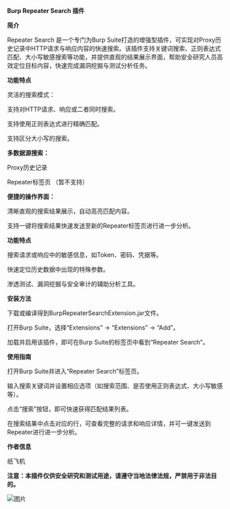 **Burp Repeater Search 插件**

**简介**

Repeater Search 是一个专门为Burp Suite打造的增强型插件，可实现对Proxy历史记录中HTTP请求与响应内容的快速搜索。该插件支持关键词搜索、正则表达式匹配、大小写敏感搜索等功能，并提供直观的结果展示界面，帮助安全研究人员高效定位目标内容，快速完成漏洞挖掘与测试分析任务。

**功能特点**

灵活的搜索模式：

支持对HTTP请求、响应或二者同时搜索。

支持使用正则表达式进行精确匹配。

支持区分大小写的搜索。

**多数据源搜索：**

Proxy历史记录

Repeater标签页 （暂不支持）

**便捷的操作界面：**

清晰直观的搜索结果展示，自动高亮匹配内容。

支持一键将搜索结果快速发送至新的Repeater标签页进行进一步分析。



**功能特点**

搜索请求或响应中的敏感信息，如Token、密码、凭据等。

快速定位历史数据中出现的特殊参数。

渗透测试、漏洞挖掘与安全审计的辅助分析工具。

**安装方法**

下载或编译得到BurpRepeaterSearchExtension.jar文件。

打开Burp Suite，选择“Extensions” → “Extensions” → “Add”。

加载并启用该插件，即可在Burp Suite的标签页中看到“Repeater Search”。

**使用指南**

打开Burp Suite并进入“Repeater Search”标签页。

输入搜索关键词并设置相应选项（如搜索范围、是否使用正则表达式、大小写敏感等）。

点击“搜索”按钮，即可快速获得匹配结果列表。

在搜索结果中点击对应的行，可查看完整的请求和响应详情，并可一键发送到Repeater进行进一步分析。

**作者信息**

纸飞机

**注意：本插件仅供安全研究和测试用途，请遵守当地法律法规，严禁用于非法目的。**

![图片](https://github.com/user-attachments/assets/c05bd9ba-e86f-4883-b312-4ca45837bda8)
